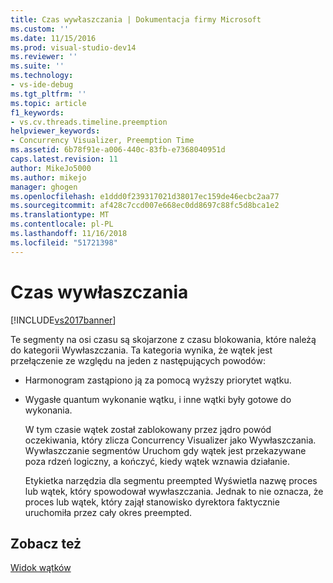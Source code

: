 ```yaml
---
title: Czas wywłaszczania | Dokumentacja firmy Microsoft
ms.custom: ''
ms.date: 11/15/2016
ms.prod: visual-studio-dev14
ms.reviewer: ''
ms.suite: ''
ms.technology:
- vs-ide-debug
ms.tgt_pltfrm: ''
ms.topic: article
f1_keywords:
- vs.cv.threads.timeline.preemption
helpviewer_keywords:
- Concurrency Visualizer, Preemption Time
ms.assetid: 6b78f91e-a006-440c-83fb-e7368040951d
caps.latest.revision: 11
author: MikeJo5000
ms.author: mikejo
manager: ghogen
ms.openlocfilehash: e1ddd0f239317021d38017ec159de46ecbc2aa77
ms.sourcegitcommit: af428c7ccd007e668ec0dd8697c88fc5d8bca1e2
ms.translationtype: MT
ms.contentlocale: pl-PL
ms.lasthandoff: 11/16/2018
ms.locfileid: "51721398"
---
```

# <a name="preemption-time"></a>Czas wywłaszczania
[!INCLUDE[vs2017banner](../includes/vs2017banner.md)]

Te segmenty na osi czasu są skojarzone z czasu blokowania, które należą do kategorii Wywłaszczania. Ta kategoria wynika, że wątek jest przełączenie ze względu na jeden z następujących powodów:  
  
- Harmonogram zastąpiono ją za pomocą wyższy priorytet wątku.  
  
- Wygasłe quantum wykonanie wątku, i inne wątki były gotowe do wykonania.  
  
  W tym czasie wątek został zablokowany przez jądro powód oczekiwania, który zlicza Concurrency Visualizer jako Wywłaszczania. Wywłaszczanie segmentów Uruchom gdy wątek jest przekazywane poza rdzeń logiczny, a kończyć, kiedy wątek wznawia działanie.  
  
  Etykietka narzędzia dla segmentu preempted Wyświetla nazwę proces lub wątek, który spowodował wywłaszczania. Jednak to nie oznacza, że proces lub wątek, który zajął stanowisko dyrektora faktycznie uruchomiła przez cały okres preempted.  
  
## <a name="see-also"></a>Zobacz też  
 [Widok wątków](../profiling/threads-view-parallel-performance.md)




